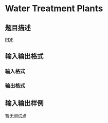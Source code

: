 # Water Treatment Plants

## 题目描述

[problemUrl]: https://uva.onlinejudge.org/index.php?option=com_onlinejudge&Itemid=8&category=246&page=show_problem&problem=3569

[PDF](https://uva.onlinejudge.org/external/11/p1128.pdf)

## 输入输出格式

### 输入格式

### 输出格式

## 输入输出样例

暂无测试点

